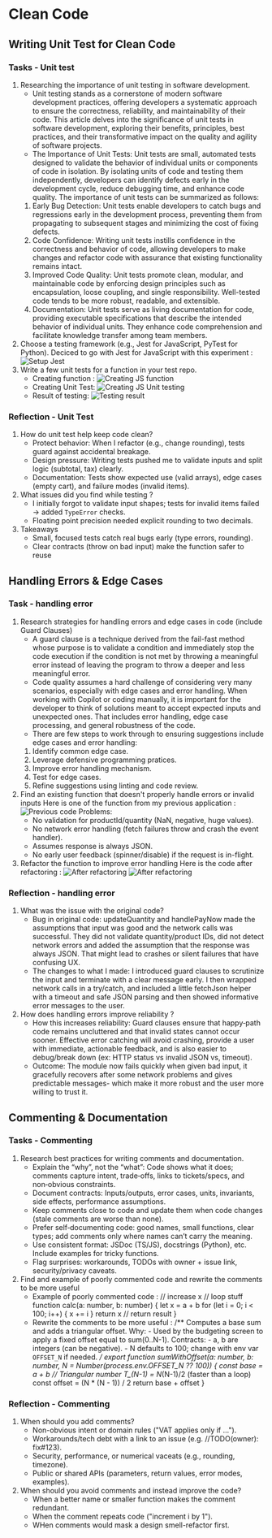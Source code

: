 # Clean Code

## Writing Unit Test for Clean Code

### Tasks - Unit test

1. Researching the importance of unit testing in software development.
    - Unit  testing  stands  as  a  cornerstone  of  modern  software  development  practices,  offering developers a systematic approach to ensure the correctness, reliability, and maintainability of their  code.  This  article  delves  into  the  significance  of  unit  tests  in  software  development, exploring their benefits, principles, best practices, and their transformative impact on the quality and agility of software projects.
    - The Importance of Unit Tests:
    Unit  tests  are  small,  automated  tests  designed  to  validate  the  behavior  of  individual  units  or components  of  code  in  isolation. By  isolating  units  of  code  and  testing  them independently, developers  can  identify  defects  early  in  the  development  cycle,  reduce debugging  time, and enhance code quality.
    The importance of unit tests can be summarized as follows:
    1. Early Bug Detection: Unit tests enable developers to catch bugs and regressions early in the development process, preventing them from propagating to subsequent stages and minimizing the cost of fixing defects.
    1. Code Confidence: Writing unit tests instills confidence in the correctness and behavior of code, allowing developers to make changes and refactor code with assurance that existing functionality remains intact.
    1. Improved Code  Quality:  Unit tests  promote  clean, modular,  and  maintainable code  by enforcing  design  principles  such  as  encapsulation,  loose  coupling,  and  single responsibility. Well-tested code tends to be more robust, readable, and extensible.
    1. Documentation: Unit tests serve as living documentation for code, providing executable specifications that describe the intended behavior of individual units. They enhance code comprehension and facilitate knowledge transfer among team members.
2. Choose a testing framework (e.g., Jest for JavaScript, PyTest for Python).
    Deciced to go with Jest for JavaScript with this experiment :
    ![Setup Jest](setup_test_tool.png)
3. Write a few unit tests for a function in your test repo.
    - Creating function :
    ![Creating JS function](function.png)
    - Creating Unit Test:
    ![Creating JS Unit testing](test_function.png)
    - Result of testing:
    ![Testing result](test_result.png)

### Reflection - Unit Test

1. How do unit test help keep code clean?
    - Protect behavior: When I refactor (e.g., change rounding), tests guard against accidental breakage.
    - Design pressure: Writing tests pushed me to validate inputs and split logic (subtotal, tax) clearly.
    - Documentation: Tests show expected use (valid arrays), edge cases (empty cart), and failure modes (invalid items).
2. What issues did you find while testing ?
    - I initially forgot to validate input shapes; tests for invalid items failed -> added `TypeError` checks.
    - Floating point precision needed explicit rounding to two decimals.
3. Takeaways
    - Small, focused tests catch real bugs early (type errors, rounding).
    - Clear contracts (throw on bad input) make the function safer to reuse

## Handling Errors & Edge Cases

### Task - handling error

1. Research strategies for handling errors and edge cases in code (include Guard Clauses)
    - A guard clause is a technique derived from the fail-fast method whose purpose is to validate a condition and immediately stop the code execution if the condition is not met by throwing a meaningful error instead of leaving the program to throw a deeper and less meaningful error.
    - Code quality assumes a hard challenge of considering very many scenarios, especially with edge cases and error handling. When working with Copilot or coding manually, it is important for the developer to think of solutions meant to accept expected inputs and unexpected ones. That includes error handling, edge case processing, and general robustness of the code.
    - There are few steps to work through to ensuring suggestions include edge cases and error handling:
    1. Identify common edge case.
    2. Leverage defensive programming pratices.
    3. Improve error handling mechanism.
    4. Test for edge cases.
    5. Refine suggestions using linting and code review.
2. Find an existing function that doesn't properly handle errors or invalid inputs
    Here is one of the function from my previous application :
    ![Previous code](checkout_before.png)
    Problems:
    - No validation for productId/quantity (NaN, negative, huge values).
    - No network error handling (fetch failures throw and crash the event handler).
    - Assumes response is always JSON.
    - No early user feedback (spinner/disable) if the request is in-flight.
3. Refactor the function to improve error handling
    Here is the code after refactoring :
    ![After refactoring](checkout_after1.png)
    ![After refactoring](checkout_after2.png)

### Reflection - handling error

1. What was the issue with the original code?
    - Bug in original code: updateQuantity and handlePayNow made the assumptions that input was good and the network calls was successful. They did not validate quantity/product IDs, did not detect network errors and added the assumption that the response was always JSON. That might lead to crashes or silent failures that have confusing UX.
    - The changes to what I made: I introduced guard clauses to scrutinize the input and terminate with a clear message early. I then wrapped network calls in a try/catch, and included a little fetchJson helper with a timeout and safe JSON parsing and then showed informative error messages to the user.
2. How does handling errors improve reliability ?
    - How this increases reliability: Guard clauses ensure that happy‑path code remains uncluttered and that invalid states cannot occur sooner. Effective error catching will avoid crashing, provide a user with immediate, actionable feedback, and is also easier to debug/break down (ex: HTTP status vs invalid JSON vs, timeout).
    - Outcome: The module now fails quickly when given bad input, it gracefully recovers after some network problems and gives predictable messages- which make it more robust and the user more willing to trust it.

## Commenting & Documentation

### Tasks - Commenting

1. Research best practices for writing comments and documentation.
    - Explain the “why”, not the “what”: Code shows what it does; comments capture intent, trade‑offs, links to tickets/specs, and non‑obvious constraints.
    - Document contracts: Inputs/outputs, error cases, units, invariants, side effects, performance assumptions.
    - Keep comments close to code and update them when code changes (stale comments are worse than none).
    - Prefer self‑documenting code: good names, small functions, clear types; add comments only where names can’t carry the meaning.
    - Use consistent format: JSDoc (TS/JS), docstrings (Python), etc. Include examples for tricky functions.
    - Flag surprises: workarounds, TODOs with owner + issue link, security/privacy caveats.
2. Find and example of poorly commented code and rewrite the comments to be more useful
    - Example of poorly commented code :
        // increase x
        // loop stuff
        function calc(a: number, b: number) {
        let x = a + b
        for (let i = 0; i < 100; i++) {
            x += i
        }
        return x // return result
        }
    - Rewrite the comments to be more useful :
        /**
            Computes a base sum and adds a triangular offset.
            Why:
            - Used by the budgeting screen to apply a fixed offset equal to sum(0..N-1).
            Contracts:
            - a, b are integers (can be negative).
            - N defaults to 100; change with env var `OFFSET_N` if needed.
        */
            export function sumWithOffset(a: number, b: number, N = Number(process.env.OFFSET_N ?? 100)) {
            const base = a + b
            // Triangular number T_(N-1) = N*(N-1)/2 (faster than a loop)
            const offset = (N * (N - 1)) / 2
            return base + offset
            }

### Reflection - Commenting

1. When should you add comments?
    - Non-obvious intent or domain rules ("VAT applies only if ...").
    - Workarounds/tech debt with a link to an issue (e.g. //TODO(owner): fix#123).
    - Security, performance, or numerical vaceats (e.g., rounding, timezone).
    - Public or shared APIs (parameters, return values, error modes, examples).
2. When should you avoid comments and instead improve the code?
    - When a better name or smaller function makes the comment redundant.
    - When the comment repeats code ("increment i by 1").
    - WHen comments would mask a design smell-refactor first.
